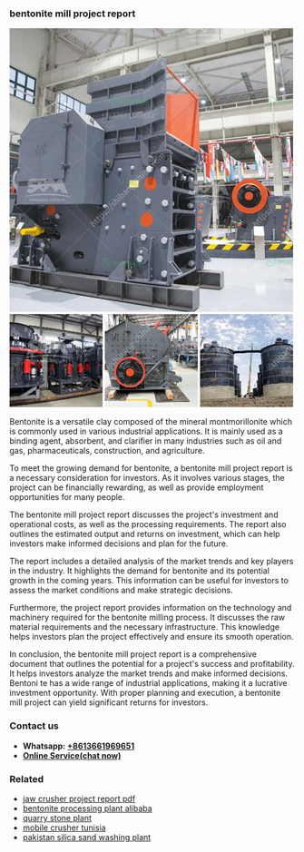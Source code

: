 <h3>bentonite mill project report</h3><img src='1704791271.jpg' alt=''><p>Bentonite is a versatile clay composed of the mineral montmorillonite which is commonly used in various industrial applications. It is mainly used as a binding agent, absorbent, and clarifier in many industries such as oil and gas, pharmaceuticals, construction, and agriculture.</p><p>To meet the growing demand for bentonite, a bentonite mill project report is a necessary consideration for investors. As it involves various stages, the project can be financially rewarding, as well as provide employment opportunities for many people.</p><p>The bentonite mill project report discusses the project's investment and operational costs, as well as the processing requirements. The report also outlines the estimated output and returns on investment, which can help investors make informed decisions and plan for the future.</p><p>The report includes a detailed analysis of the market trends and key players in the industry. It highlights the demand for bentonite and its potential growth in the coming years. This information can be useful for investors to assess the market conditions and make strategic decisions.</p><p>Furthermore, the project report provides information on the technology and machinery required for the bentonite milling process. It discusses the raw material requirements and the necessary infrastructure. This knowledge helps investors plan the project effectively and ensure its smooth operation.</p><p>In conclusion, the bentonite mill project report is a comprehensive document that outlines the potential for a project's success and profitability. It helps investors analyze the market trends and make informed decisions. Bentoni te has a wide range of industrial applications, making it a lucrative investment opportunity. With proper planning and execution, a bentonite mill project can yield significant returns for investors.</p><h3>Contact us</h3><ul><li><strong>Whatsapp:&nbsp;<a href="https://wa.me/8613661969651">+8613661969651</a></strong></li><li><a href="https://swt.shibang-china.com/?git&amp;zhl&amp;bentonite mill project report"><strong>Online Service(chat now)</strong></a></li></ul><h3>Related</h3><ul><li><a href='jaw crusher project report pdf.md'>jaw crusher project report pdf</a></li><li><a href='bentonite processing plant alibaba.md'>bentonite processing plant alibaba</a></li><li><a href='quarry stone plant.md'>quarry stone plant</a></li><li><a href='mobile crusher tunisia.md'>mobile crusher tunisia</a></li><li><a href='pakistan silica sand washing plant.md'>pakistan silica sand washing plant</a></li></ul>